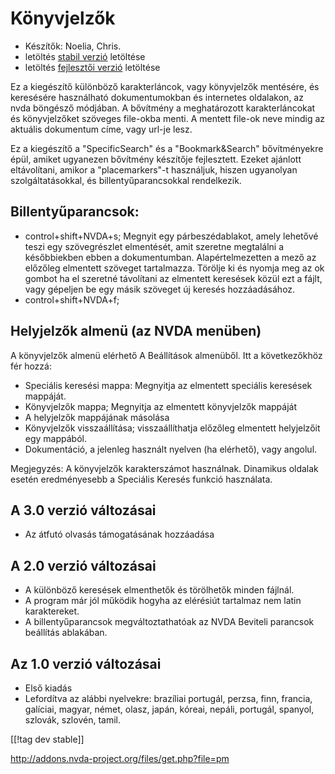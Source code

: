 # Könyvjelzők #
* Készítők: Noelia, Chris.
* letöltés [stabil verzió][1]  letöltése
* letöltés [fejlesztői verzió][2]  letöltése

Ez a kiegészítő különböző karakterláncok, vagy könyvjelzők mentésére, és
keresésére használható dokumentumokban és internetes oldalakon, az nvda
böngésző módjában. A bővítmény a meghatározott karakterláncokat és
könyvjelzőket szöveges file-okba menti. A mentett file-ok neve mindig az
aktuális dokumentum címe, vagy url-je lesz.

Ez a kiegészítő a "SpecificSearch" és a "Bookmark&Search" bővítményekre
épül, amiket ugyanezen bővítmény készítője fejlesztett. Ezeket ajánlott
eltávolítani, amikor a "placemarkers"-t használjuk, hiszen ugyanolyan
szolgáltatásokkal, és billentyűparancsokkal rendelkezik.

## Billentyűparancsok: ##

*	control+shift+NVDA+s; Megnyit egy párbeszédablakot, amely lehetővé teszi egy szövegrészlet elmentését, amit szeretne megtalálni a későbbiekben ebben a dokumentumban. Alapértelmezetten a mező az előzőleg elmentett szöveget tartalmazza. Törölje ki és nyomja meg az ok gombot ha el szeretné távolítani az elmentett keresések közül ezt a fájlt, vagy gépeljen be egy másik szöveget új keresés hozzáadásához.
*	control+shift+NVDA+f; 
## Helyjelzők almenü (az NVDA menüben) ##


A könyvjelzők almenü elérhető A Beállítások almenüből. Itt a következőkhöz
fér hozzá:

*	Speciális keresési mappa: Megnyitja az elmentett speciális keresések
  mappáját.
*	Könyvjelzők mappa; Megnyitja az elmentett könyvjelzők mappáját
*	A helyjelzők mappájának másolása
*	Könyvjelzők visszaállítása; visszaállíthatja előzőleg elmentett
  helyjelzőit egy mappából.
*	Dokumentáció, a jelenleg használt nyelven (ha elérhető), vagy angolul.

Megjegyzés: A könyvjelzők karakterszámot használnak. Dinamikus oldalak
esetén eredményesebb a Speciális Keresés funkció használata.


## A 3.0 verzió változásai ##
* Az átfutó olvasás támogatásának hozzáadása

## A 2.0 verzió változásai ##
* A különböző keresések elmenthetők és törölhetők minden fájlnál.
* A program már jól működik hogyha az elérésiút tartalmaz nem latin
  karaktereket.
* A billentyűparancsok megváltoztathatóak az NVDA Beviteli parancsok
  beállítás ablakában.


## Az 1.0 verzió változásai ##
* Első kiadás
* Lefordítva az alábbi nyelvekre: brazíliai portugál, perzsa, finn, francia,
  galíciai, magyar, német, olasz, japán, kóreai, nepáli, portugál, spanyol,
  szlovák, szlovén, tamil.

[[!tag dev stable]]

[1]: http://addons.nvda-project.org/files/get.php?file=pm[1]:
http://addons.nvda-project.org/files/get.php?file=pm

[2]: http://addons.nvda-project.org/files/get.php?file=pm-dev
